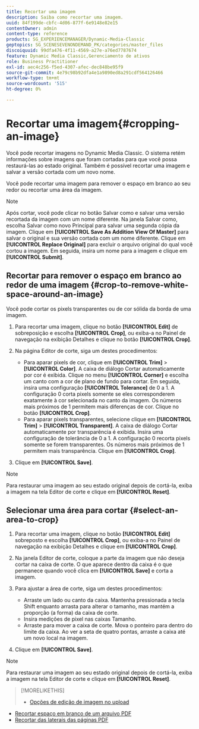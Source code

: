 ```yaml
---
title: Recortar uma imagem
description: Saiba como recortar uma imagem.
uuid: 84f199de-cbfc-4d06-877f-6e9148e82e15
contentOwner: admin
content-type: reference
products: SG_EXPERIENCEMANAGER/Dynamic-Media-Classic
geptopics: SG_SCENESEVENONDEMAND_PK/categories/master_files
discoiquuid: 99dfa476-4f11-4569-a27e-a76ed7787674
feature: Dynamic Media Classic,Gerenciamento de ativos
role: Business Practitioner
exl-id: aec4c256-f5ed-4307-afec-dec848be95f9
source-git-commit: 4e79c98b92dfa4e1a9890ed8a291cdf564126466
workflow-type: tm+mt
source-wordcount: '515'
ht-degree: 0%

---
```


# Recortar uma imagem{#cropping-an-image}

Você pode recortar imagens no Dynamic Media Classic. O sistema retém informações sobre imagens que foram cortadas para que você possa restaurá-las ao estado original. Também é possível recortar uma imagem e salvar a versão cortada com um novo nome.

Você pode recortar uma imagem para remover o espaço em branco ao seu redor ou recortar uma área da imagem.

>[!NOTE]
>
>Após cortar, você pode clicar no botão Salvar como e salvar uma versão recortada da imagem com um nome diferente. Na janela Salvar como, escolha Salvar como novo Principal para salvar uma segunda cópia da imagem. Clique em **[!UICONTROL Save As Addition View Of Master]** para salvar o original e sua versão cortada com um nome diferente. Clique em **[!UICONTROL Replace Original]** para excluir o arquivo original do qual você cortou a imagem. Em seguida, insira um nome para a imagem e clique em **[!UICONTROL Submit]**.

## Recortar para remover o espaço em branco ao redor de uma imagem {#crop-to-remove-white-space-around-an-image}

Você pode cortar os pixels transparentes ou de cor sólida da borda de uma imagem.

1. Para recortar uma imagem, clique no botão **[!UICONTROL Edit]** de sobreposição e escolha **[!UICONTROL Crop]**, ou exiba-a no Painel de navegação na exibição Detalhes e clique no botão **[!UICONTROL Crop]**.
1. Na página Editor de corte, siga um destes procedimentos:

   * Para aparar pixels de cor, clique em **[!UICONTROL Trim]** > **[!UICONTROL Color]**. A caixa de diálogo Cortar automaticamente por cor é exibida. Clique no menu **[!UICONTROL Corner]** e escolha um canto com a cor de plano de fundo para cortar. Em seguida, insira uma configuração **[!UICONTROL Tolerance]** de 0 a 1. A configuração 0 corta pixels somente se eles corresponderem exatamente à cor selecionada no canto da imagem. Os números mais próximos de 1 permitem mais diferenças de cor. Clique no botão **[!UICONTROL Crop]**.
   * Para aparar pixels transparentes, selecione clique em **[!UICONTROL Trim]** > **[!UICONTROL Transparent]**. A caixa de diálogo Cortar automaticamente por transparência é exibida. Insira uma configuração de tolerância de 0 a 1. A configuração 0 recorta pixels somente se forem transparentes. Os números mais próximos de 1 permitem mais transparência. Clique em **[!UICONTROL Crop]**.

1. Clique em **[!UICONTROL Save]**.

>[!NOTE]
>
>Para restaurar uma imagem ao seu estado original depois de cortá-la, exiba a imagem na tela Editor de corte e clique em **[!UICONTROL Reset]**.

## Selecionar uma área para cortar {#select-an-area-to-crop}

1. Para recortar uma imagem, clique no botão **[!UICONTROL Edit]** sobreposto e escolha **[!UICONTROL Crop]**, ou exiba-a no Painel de navegação na exibição Detalhes e clique em **[!UICONTROL Crop]**.

1. Na janela Editor de corte, coloque a parte da imagem que não deseja cortar na caixa de corte. O que aparece dentro da caixa é o que permanece quando você clica em **[!UICONTROL Save]** e corta a imagem.
1. Para ajustar a área de corte, siga um destes procedimentos:

   * Arraste um lado ou canto da caixa. Mantenha pressionada a tecla Shift enquanto arrasta para alterar o tamanho, mas mantém a proporção (a forma) da caixa de corte.
   * Insira medições de pixel nas caixas Tamanho.
   * Arraste para mover a caixa de corte. Mova o ponteiro para dentro do limite da caixa. Ao ver a seta de quatro pontas, arraste a caixa até um novo local na imagem.

1. Clique em **[!UICONTROL Save]**.

>[!NOTE]
>
>Para restaurar uma imagem ao seu estado original depois de cortá-la, exiba a imagem na tela Editor de corte e clique em **[!UICONTROL Reset]**.

>[!MORELIKETHIS]
>
>* [Opções de edição de imagem no upload](image-editing-options-upload.md#image-editing-options-at-upload)
* [Recortar espaço em branco de um arquivo PDF](pdfs.md#cropping_white_space_from_a_pdf_file)
* [Recortar das laterais das páginas PDF](pdfs.md#cropping_from_the_sides_of_pdf_pages)

